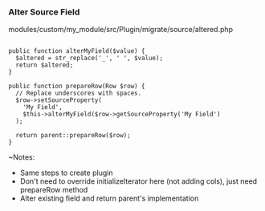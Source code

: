### Alter Source Field

modules/custom/my_module/src/Plugin/migrate/source/altered.php

<pre><code data-trim data-noescape>
public function alterMyField($value) {
  $altered = str_replace('_', ' ', $value);
  return $altered;
}

public function prepareRow(Row $row) {
  // Replace underscores with spaces.
  $row->setSourceProperty(
    'My Field',
    $this->alterMyField($row->getSourceProperty('My Field')
  );

  return parent::prepareRow($row);
}
</code></pre>

~Notes:

* Same steps to create plugin
* Don't need to override initializeIterator here (not adding cols), just need prepareRow method
* Alter existing field and return parent's implementation
